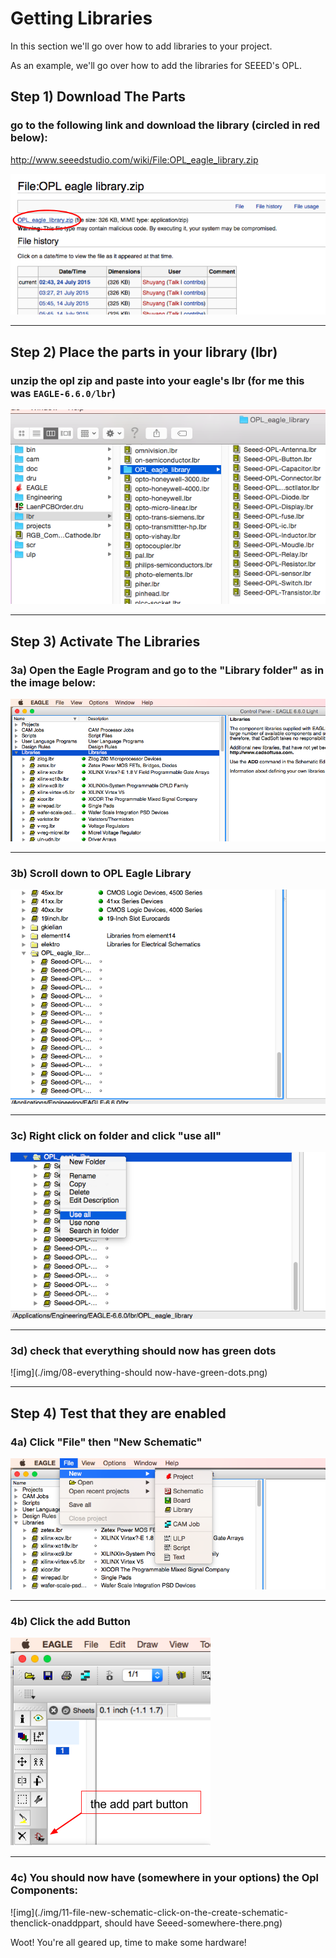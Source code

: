 # Getting Libraries

In this section we'll go over how to add libraries to your project.

As an example, we'll go over how to add the libraries for SEEED's OPL.

## Step 1) Download The Parts

### go to the following link and download the library (circled in red below):

http://www.seeedstudio.com/wiki/File:OPL_eagle_library.zip

![img](./img/01-opl-download.png)

---

## Step 2) Place the parts in your library (lbr)

### unzip the opl zip and paste into your eagle's lbr (for me this was `EAGLE-6.6.0/lbr`)

![img](./img/02-place-opl-in-eagle.png)

---

## Step 3) Activate The Libraries

### 3a) Open the Eagle Program and go to the "Library folder" as in the image below:

![img](./img/05-open-eagle-and-expand-Libraries.png)

---

### 3b) Scroll down to OPL Eagle Library

![img](./img/06-scroll-downto-OPL-Eagle-Libraries.png)

---

### 3c) Right click on folder and click "use all"

![img](./img/07-right-click-on-folder-and-click-use-all.png)

---

### 3d) check that everything should now has green dots

![img](./img/08-everything-should now-have-green-dots.png)

---

## Step 4) Test that they are enabled

### 4a) Click "File" then "New Schematic"

![img](./img/09-file-new-schem)

---

### 4b) Click the add Button

![img](./img/10-click-add-button.png)

---


### 4c) You should now have (somewhere in your options) the Opl Components:

![img](./img/11-file-new-schematic-click-on-the-create-schematic-thenclick-onaddppart, should have Seeed-somewhere-there.png)


Woot! You're all geared up, time to make some hardware!
